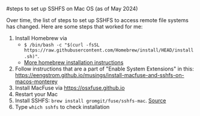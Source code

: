 #steps to set up SSHFS on Mac OS (as of May 2024)

Over time, the list of steps to set up SSHFS to access remote file systems has changed. Here are some steps that worked for me:
1. Install Homebrew via
   - `$ /bin/bash -c "$(curl -fsSL https://raw.githubusercontent.com/Homebrew/install/HEAD/install.sh)"`.
   - <a href = "https://mac.install.guide/homebrew/3">More homebrew installation instructions</a>
3. Follow instructions that are a part of "Enable System Extensions" in this: https://eengstrom.github.io/musings/install-macfuse-and-sshfs-on-macos-monterey
2. Install MacFuse via https://osxfuse.github.io
3. Restart your Mac
4. Install SSHFS: `brew install gromgit/fuse/sshfs-mac`. <a href = "https://github.com/osxfuse/osxfuse/issues/781#issuecomment-833421071">Source</a>
5. Type `which sshfs` to check installation




